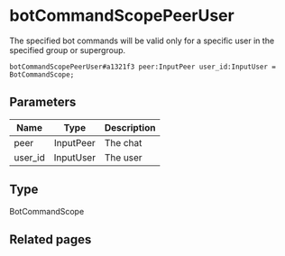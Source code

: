 # botCommandScopePeerUser
The specified bot commands will be valid only for a specific user in the specified group or supergroup.

```
botCommandScopePeerUser#a1321f3 peer:InputPeer user_id:InputUser = BotCommandScope;
```

## Parameters
| Name | Type | Description |
| ---- | :----: | ----------- |
| peer | InputPeer | The chat |
| user_id | InputUser | The user |


## Type
BotCommandScope

## Related pages
